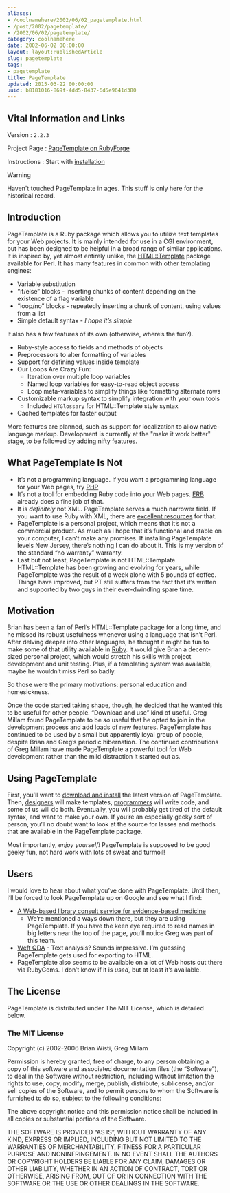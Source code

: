 ```yaml
---
aliases:
- /coolnamehere/2002/06/02_pagetemplate.html
- /post/2002/pagetemplate/
- /2002/06/02/pagetemplate/
category: coolnamehere
date: 2002-06-02 00:00:00
layout: layout:PublishedArticle
slug: pagetemplate
tags:
- pagetemplate
title: PageTemplate
updated: 2015-03-22 00:00:00
uuid: b8181016-869f-4dd5-8437-6d5e9641d380
---
```


## Vital Information and Links

Version
: `2.2.3`

Project Page
: [PageTemplate on
  RubyForge](http://rubyforge.org/projects/pagetemplate)

Instructions
: Start with [installation](/post/2002/07/pagetemplate-getting-it/)

<aside class="admonition warning">
<p class="admonition-title">Warning</p>

Haven't touched PageTemplate in ages. This stuff is only here for the
historical record.

</aside>

## Introduction

PageTemplate is a Ruby package which allows you to utilize text
templates for your Web projects. It is mainly intended for use in a CGI
environment, but has been designed to be helpful in a broad range of
similar applications. It is inspired by, yet almost entirely unlike, the
[HTML::Template](http://html-template.sourceforge.net/) package
available for Perl. It has many features in common with other templating
engines:

- Variable substitution
- “if/else” blocks - inserting chunks of content depending on the
  existence of a flag variable
- “loop/no” blocks - repeatedly inserting a chunk of content, using
  values from a list
- Simple default syntax - *I hope it’s simple*

It also has a few features of its own (otherwise, where’s the fun?).

- Ruby-style access to fields and methods of objects
- Preprocessors to alter formatting of variables
- Support for defining values inside template
- Our Loops Are Crazy Fun:
    - Iteration over multiple loop variables
    - Named loop variables for easy-to-read object access
    - Loop meta-variables to simplify things like formatting alternate
      rows
- Customizable markup syntax to simplify integration with your own
  tools
    - Included `HTGlossary` for HTML::Template style syntax
- Cached templates for faster output

More features are planned, such as support for localization to allow
native-language markup. Development is currently at the "make it work
better" stage, to be followed by adding nifty features.

## What PageTemplate Is Not

- It’s not a programming language. If you want a programming language
  for your Web pages, try [PHP](/tags/php/)
- It’s not a tool for embedding Ruby code into your Web pages.
  [ERB](http://ruby-doc.org/stdlib-2.4.1/libdoc/erb/rdoc/ERB.html)
  already does a fine job of that.
- It is *definitely* not XML. PageTemplate serves a much narrower
  field. If you want to use Ruby with XML, there are [excellent
  resources](http://www.rubyxml.org/) for that.
- PageTemplate is a personal project, which means that it’s not a
  commercial product. As much as I hope that it’s functional and
  stable on your computer, I can’t make any promises. If installing
  PageTemplate levels New Jersey, there’s nothing I can do about it.
  This is my version of the standard “no warranty” warranty.
- Last but not least, PageTemplate is not HTML::Template.
  HTML::Template has been growing and evolving for years, while
  PageTemplate was the result of a week alone with 5 pounds of coffee.
  Things have improved, but PT still suffers from the fact that it’s
  written and supported by two guys in their ever-dwindling spare
  time.

## Motivation

Brian has been a fan of Perl’s HTML::Template package for a long time,
and he missed its robust usefulness whenever using a language that isn’t
Perl. After delving deeper into other languages, he thought it might be
fun to make some of that utility available in [Ruby](/tags/ruby/). It
would give Brian a decent-sized personal project, which would stretch
his skills with project development and unit testing. Plus, if a
templating system was available, maybe he wouldn’t miss Perl so badly.

So those were the primary motivations: personal education and
homesickness.

Once the code started taking shape, though, he decided that he wanted
this to be useful for other people. “Download and use” kind of useful.
Greg Millam found PageTemplate to be *so* useful that he opted to join
in the development process and add loads of new features. PageTemplate
has continued to be used by a small but apparently loyal group of
people, despite Brian and Greg’s periodic hibernation. The continued
contributions of Greg Millam have made PageTemplate a powerful tool for
Web development rather than the mild distraction it started out as.

## Using PageTemplate

First, you’ll want to [download and
install](/post/2002/07/pagetemplate-getting-it/) the latest version of
PageTemplate. Then,
[designers](/post/2002/06/pagetemplate-the-designers-perspective/) will
make templates,
[programmers](/post/2002/06/pagetemplate-the-programmers-perspective/)
will write code, and some of us will do both. Eventually, you will
probably get tired of the default syntax, and want to make your own. If
you’re an especially geeky sort of person, you’ll no doubt want to look
at the source for lasses and methods that are available in the
PageTemplate package.

Most importantly, *enjoy yourself\!* PageTemplate is supposed to be good
geeky fun, not hard work with lots of sweat and turmoil\!

## Users

I would love to hear about what you’ve done with PageTemplate. Until
then, I’ll be forced to look PageTemplate up on Google and see what I
find:

- [A Web-based library consult service for evidence-based
  medicine](http://www.pubmedcentral.nih.gov/articlerender.fcgi?artid=1484475)
  - We’re mentioned a ways down there, but they are using
  PageTemplate. If you have the keen eye required to read names in big
  letters near the top of the page, you’ll notice Greg was part of
  this team.
- [Weft QDA](http://www.pressure.to/qda/) - Text analysis? Sounds
  impressive. I’m guessing PageTemplate gets used for exporting to
  HTML.
- PageTemplate also seems to be available on a lot of Web hosts out
  there via RubyGems. I don’t know if it is *used*, but at least it’s
  available.

## The License

PageTemplate is distributed under The MIT License, which is detailed
below.

### The MIT License

Copyright (c) 2002-2006 Brian Wisti, Greg Millam

Permission is hereby granted, free of charge, to any person obtaining a
copy of this software and associated documentation files (the
“Software”), to deal in the Software without restriction, including
without limitation the rights to use, copy, modify, merge, publish,
distribute, sublicense, and/or sell copies of the Software, and to
permit persons to whom the Software is furnished to do so, subject to
the following conditions:

The above copyright notice and this permission notice shall be included
in all copies or substantial portions of the Software.

THE SOFTWARE IS PROVIDED “AS IS”, WITHOUT WARRANTY OF ANY KIND, EXPRESS
OR IMPLIED, INCLUDING BUT NOT LIMITED TO THE WARRANTIES OF
MERCHANTABILITY, FITNESS FOR A PARTICULAR PURPOSE AND NONINFRINGEMENT.
IN NO EVENT SHALL THE AUTHORS OR COPYRIGHT HOLDERS BE LIABLE FOR ANY
CLAIM, DAMAGES OR OTHER LIABILITY, WHETHER IN AN ACTION OF CONTRACT,
TORT OR OTHERWISE, ARISING FROM, OUT OF OR IN CONNECTION WITH THE
SOFTWARE OR THE USE OR OTHER DEALINGS IN THE SOFTWARE.
